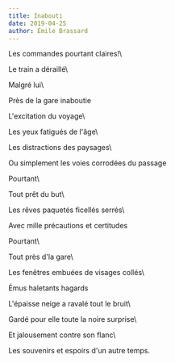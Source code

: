 ```yaml
---
title: Inabouti
date: 2019-04-25
author: Émile Brassard
---
```


Les commandes pourtant claires!\

Le train a déraillé\

Malgré lui\

Près de la gare inaboutie  




L'excitation du voyage\

Les yeux fatigués de l'âge\

Les distractions des paysages\

Ou simplement les voies corrodées du passage  




Pourtant\

Tout prêt du but\

Les rêves paquetés ficellés serrés\

Avec mille précautions et certitudes  




Pourtant\

Tout près d'la gare\

Les fenêtres embuées de visages collés\

Émus haletants hagards  



L'épaisse neige a ravalé tout le bruit\

Gardé pour elle toute la noire surprise\

Et jalousement contre son flanc\

Les souvenirs et espoirs d'un autre temps.
